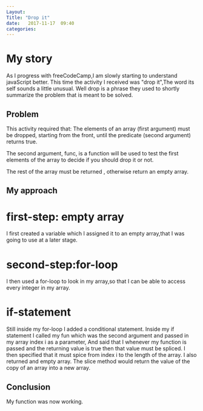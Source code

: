 ```yaml
---
Layout: 
Title: "Drop it"
date:   2017-11-17  09:40
categories: 
---
```

# My story
As I progress with freeCodeCamp,I am slowly starting to understand javaScript better.
This time the activity I received was "drop it",The word its self sounds a little unusual.
Well drop is a phrase they used to shortly summarize the problem that is meant to be solved.

## Problem
This activity required that:
The elements of an array (first argument) must be dropped, starting from the front, until the predicate (second argument) returns true.

The second argument, func, is a function will be  used to test the first elements of the array to decide if you should drop it or not.

The rest of the array must be returned , otherwise return an empty array.

## My approach
# first-step: empty array
I first created a variable which I assigned it to an empty array,that I was going to use at a later stage.

# second-step:for-loop
I then used a for-loop to look in my array,so that I can be able to access every integer in my array.

# if-statement
Still inside my for-loop I added a conditional statement.
Inside my if statement I called my fun which was the second argument and passed in my array index i as a parameter,
And said that I whenever my function is passed and the returning value is true then that value must be spliced.
I then specified that it must spice from index i to the length of the array.
I also returned and empty array.
The slice method would return the value of the copy of an array into  a new array.
## Conclusion 
My function was now working.
